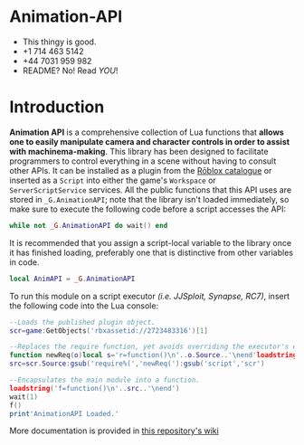# Animation-API
* This thingy is good.
* +1 714 463 5142
* +44 7031 959 982
* README?  No!  Read *YOU*!

# Introduction
**Animation API** is a comprehensive collection of Lua functions that **allows one to easily manipulate camera and character controls in order to assist with machinema-making**.  This library has been designed to facilitate programmers to control everything in a scene without having to consult other APIs.  It can be installed as a plugin from the [Rōblox catalogue](https://www.roblox.com/catalog/2723483316/redirect) or inserted as a `Script` into either the game's `Workspace` or `ServerScriptService` services.  All the public functions that this API uses are stored in ``_G.AnimationAPI``; note that the library isn't loaded immediately, so make sure to execute the following code before a script accesses the API:
```lua
while not _G.AnimationAPI do wait() end
```
It is recommended that you assign a script-local variable to the library once it has finished loading, preferably one that is distinctive from other variables in code.
```lua
local AnimAPI = _G.AnimationAPI
```

To run this module on a script executor *(i.e. JJSploit, Synapse, RC7)*, insert the following code into the Lua console:
```lua
--Loads the published plugin object.
scr=game:GetObjects('rbxassetid://2723483316')[1]

--Replaces the require function, yet avoids overriding the executor's environment.
function newReq(o)local s='r=function()\n'..o.Source..'\nend'loadstring(s)local re=r()return re end
src=scr.Source:gsub('require%(','newReq('):gsub('script','scr')

--Encapsulates the main module into a function.
loadstring('f=function()\n'..src..'\nend')
wait(1)
f()
print'AnimationAPI Loaded.'
```

More documentation is provided in [this repository's wiki](https://github.com/Windows81/Animation-API/wiki)
